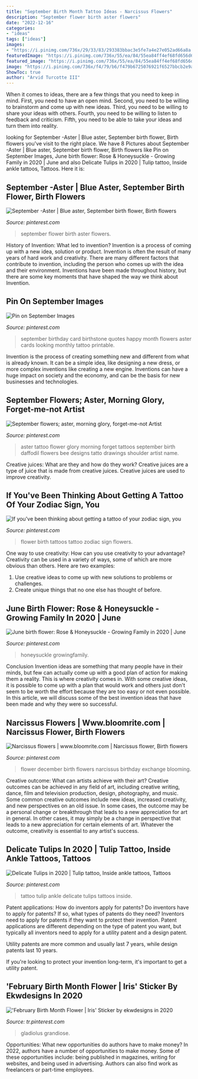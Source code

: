 ```yaml
---
title: "September Birth Month Tattoo Ideas - Narcissus Flowers"
description: "September flower birth aster flowers"
date: "2022-12-16"
categories:
- "ideas"
tags: ["ideas"]
images:
- "https://i.pinimg.com/736x/29/33/83/293383bbac3e5fe7a4e27e052ad66a8a.jpg"
featuredImage: "https://i.pinimg.com/736x/55/ea/84/55ea84ff4ef68fd656d6fcfd76668295.jpg"
featured_image: "https://i.pinimg.com/736x/55/ea/84/55ea84ff4ef68fd656d6fcfd76668295.jpg"
image: "https://i.pinimg.com/736x/f4/79/b6/f479b6725076921f6527bbcb2e9a4697--december-birth-flowers-narcissus-flower.jpg"
ShowToc: true
author: "Arvid Turcotte III"
---
```



When it comes to ideas, there are a few things that you need to keep in mind. First, you need to have an open mind. Second, you need to be willing to brainstorm and come up with new ideas. Third, you need to be willing to share your ideas with others. Fourth, you need to be willing to listen to feedback and criticism. Fifth, you need to be able to take your ideas and turn them into reality.

	

		
looking for September -Aster | Blue aster, September birth flower, Birth flowers you've visit to the right place. We have 8 Pictures about September -Aster | Blue aster, September birth flower, Birth flowers like Pin on September Images, June birth flower: Rose &amp; Honeysuckle - Growing Family in 2020 | June and also Delicate Tulips in 2020 | Tulip tattoo, Inside ankle tattoos, Tattoos. Here it is:
		
    
## September -Aster | Blue Aster, September Birth Flower, Birth Flowers

<img loading=lazy src="https://i.pinimg.com/736x/35/96/6f/35966f1fe32263fb2a0b09330a14149a--september.jpg" onerror="this.onerror=null;this.src='https://tse3.mm.bing.net/th?id=OIP.IMekHdjoQdWMchT8hqz1mAAAAA&amp;pid=15.1';" alt="September -Aster | Blue aster, September birth flower, Birth flowers">

_Source: pinterest.com_

>september flower birth aster flowers. 

	

History of Invention: What led to invention?
Invention is a process of coming up with a new idea, solution or product. Invention is often the result of many years of hard work and creativity. There are many different factors that contribute to invention, including the person who comes up with the idea and their environment. Inventions have been made throughout history, but there are some key moments that have shaped the way we think about Invention.

    
## Pin On September Images

<img loading=lazy src="https://i.pinimg.com/originals/47/c3/fc/47c3fc58920089e711e665eb9415aa0b.jpg" onerror="this.onerror=null;this.src='https://tse2.mm.bing.net/th?id=OIP.JUty_sMvZKmNGx16QlAUSAHaEb&amp;pid=15.1';" alt="Pin on September Images">

_Source: pinterest.com_

>september birthday card birthstone quotes happy month flowers aster cards looking monthly tattoo printable. 

	

Invention is the process of creating something new and different from what is already known. It can be a simple idea, like designing a new dress, or more complex inventions like creating a new engine. Inventions can have a huge impact on society and the economy, and can be the basis for new businesses and technologies.

    
## September Flowers; Aster, Morning Glory, Forget-me-not Artist

<img loading=lazy src="https://i.pinimg.com/originals/45/51/c9/4551c9743a84f2638e27b6edffd086a0.jpg" onerror="this.onerror=null;this.src='https://tse2.mm.bing.net/th?id=OIP.NCUWRD6Rbx2i3tnXysBmMwHaG6&amp;pid=15.1';" alt="September flowers; aster, morning glory, forget-me-not Artist">

_Source: pinterest.com_

>aster tattoo flower glory morning forget tattoos september birth daffodil flowers bee designs tatto drawings shoulder artist name. 

	

Creative juices: What are they and how do they work?
Creative juices are a type of juice that is made from creative juices. Creative juices are used to improve creativity.

    
## If You&#039;ve Been Thinking About Getting A Tattoo Of Your Zodiac Sign, You

<img loading=lazy src="https://i.pinimg.com/736x/29/33/83/293383bbac3e5fe7a4e27e052ad66a8a.jpg" onerror="this.onerror=null;this.src='https://tse1.mm.bing.net/th?id=OIP.FwlndTo7THxhPRo5GmQ5gQHaHa&amp;pid=15.1';" alt="If you&#039;ve been thinking about getting a tattoo of your zodiac sign, you">

_Source: pinterest.com_

>flower birth tattoos tattoo zodiac sign flowers. 

	

One way to use creativity: How can you use creativity to your advantage?
Creativity can be used in a variety of ways, some of which are more obvious than others. Here are two examples: 
1. Use creative ideas to come up with new solutions to problems or challenges.
2. Create unique things that no one else has thought of before.

    
## June Birth Flower: Rose &amp; Honeysuckle - Growing Family In 2020 | June

<img loading=lazy src="https://i.pinimg.com/originals/a2/cf/8f/a2cf8f9f1754caa688f5a8294db41713.jpg" onerror="this.onerror=null;this.src='https://tse3.mm.bing.net/th?id=OIP._bWNgUbYnqg76XUWuX-spQHaMF&amp;pid=15.1';" alt="June birth flower: Rose &amp; Honeysuckle - Growing Family in 2020 | June">

_Source: pinterest.com_

>honeysuckle growingfamily. 

	

Conclusion
Invention ideas are something that many people have in their minds, but few can actually come up with a good plan of action for making them a reality. This is where creativity comes in. With some creative ideas, it is possible to come up with a plan that would work and others just don't seem to be worth the effort because they are too easy or not even possible. In this article, we will discuss some of the best invention ideas that have been made and why they were so successful.

    
## Narcissus Flowers | Www.bloomrite.com | Narcissus Flower, Birth Flowers

<img loading=lazy src="https://i.pinimg.com/736x/f4/79/b6/f479b6725076921f6527bbcb2e9a4697--december-birth-flowers-narcissus-flower.jpg" onerror="this.onerror=null;this.src='https://tse2.mm.bing.net/th?id=OIP.l1pdmM91AmE8owxkn18gHQHaJ4&amp;pid=15.1';" alt="Narcissus flowers | www.bloomrite.com | Narcissus flower, Birth flowers">

_Source: pinterest.com_

>flower december birth flowers narcissus birthday exchange blooming. 

	

Creative outcome: What can artists achieve with their art?
Creative outcomes can be achieved in any field of art, including creative writing, dance, film and television production, design, photography, and music. Some common creative outcomes include new ideas, increased creativity, and new perspectives on an old issue. In some cases, the outcome may be a personal change or breakthrough that leads to a new appreciation for art in general. In other cases, it may simply be a change in perspective that leads to a new appreciation for certain elements of art. Whatever the outcome, creativity is essential to any artist's success.

    
## Delicate Tulips In 2020 | Tulip Tattoo, Inside Ankle Tattoos, Tattoos

<img loading=lazy src="https://i.pinimg.com/originals/57/21/f9/5721f938499f2fc9c4970ce46ce2b968.jpg" onerror="this.onerror=null;this.src='https://tse4.mm.bing.net/th?id=OIP.UeE3t25LAd9LTJn3xIVpDwHaJ4&amp;pid=15.1';" alt="Delicate Tulips in 2020 | Tulip tattoo, Inside ankle tattoos, Tattoos">

_Source: pinterest.com_

>tattoo tulip ankle delicate tulips tattoos inside. 

	

Patent applications: How do inventors apply for patents?
Do inventors have to apply for patents? If so, what types of patents do they need?
Inventors need to apply for patents if they want to protect their invention. Patent applications are different depending on the type of patent you want, but typically all inventors need to apply for a utility patent and a design patent. 

 Utility patents are more common and usually last 7 years, while design patents last 10 years. 

If you're looking to protect your invention long-term, it's important to get a utility patent.

    
## &#039;February Birth Month Flower | Iris&#039; Sticker By Ekwdesigns In 2020

<img loading=lazy src="https://i.pinimg.com/736x/55/ea/84/55ea84ff4ef68fd656d6fcfd76668295.jpg" onerror="this.onerror=null;this.src='https://tse3.mm.bing.net/th?id=OIP.LcEuRSt20zuVPz15flSkFQHaJ3&amp;pid=15.1';" alt="&#039;February Birth Month Flower | Iris&#039; Sticker by ekwdesigns in 2020">

_Source: tr.pinterest.com_

>gladiolus grandiose. 

	

Opportunities: What new opportunities do authors have to make money?
In 2022, authors have a number of opportunities to make money. Some of these opportunities include: being published in magazines, writing for websites, and being used in advertising. Authors can also find work as freelancers or part-time employees.

